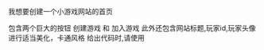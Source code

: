 
我想要创建一个小游戏网站的首页

包含两个巨大的按钮 创建游戏 和 加入游戏
此外还包含网站标题,玩家id,玩家头像
进行适当美化，卡通风格
给出代码时,请使用<script lang="ts" setup>


接下来请为我创建一个 创建游戏 页面，这个页面上，排列着许多大按钮，按钮的内容是一张小游戏内容的截图
此外还有一个返回按钮，用于返回首页

接下来请为我创建一个 房间 页面，这个页面上，列出了已经加入游戏的玩家的头像
下方有一个开始游戏按钮,一个关闭房间按钮
房主可以点击玩家头像踢人

用confirm是不是不太美观? 

接下来请为我创建一个 假如房间 页面，这个页面上，有一个输入框用来输入房间号
下方有一个加入房间按钮,一个返回首页按钮
房主可以点击玩家头像踢人

接下来就是设计游戏内界面的部分了

在做这个之前,首先我需要了解一下该使用什么样的后端技术

请问.net下有没有合适的后端技术可以用于游戏通讯?
网页端总不能轮询吧,这非常不适合进行游戏


我想要使用 SignalR 为我的.net core后端添加一个小游戏服务器功能
我已经通过别的方式实现了账户系统
下一步我要做什么?


现在我要修改这个页面的结构
首先是将页面改为左右排布
左侧是方格区域,右侧则分为三部分,右侧上部为answer区域,中部为一个展示聊天信息的区域,下部为一个消息输入框
请适当美化


<div v-for="player in players" :key="player.id" @click="handleKickPlayer(player.id)" class="player">
    <img :src="player.avatar" alt="Player Avatar" class="avatar">
    <span>{{ player.name }}</span>
</div>

.player {
    display: flex;
    flex-direction: column;
    align-items: center;
    cursor: pointer;
}

.avatar {
    width: 80px;
    height: 80px;
    border-radius: 50%;
    margin-bottom: 5px;
}

上面这个vue template表示一个玩家列表中的玩家
现在请为其加入
1. 鼠标悬停时, 其头像被灰色的"踢出"二字遮罩覆盖, 提示用户可以按下头像踢掉该用户
2. 如果是房主,则显示一个特殊的边框



请用vue配合element-plus为我设计一个房间列表页面
配有一个刷新按钮，不会自动刷新，只会在进入页面的时候刷新一次，后面就要手动按。
该列表显示房间的创建者昵称，创建时间，当前房间人数，游戏类型，房间状态（等待中，游戏中），并且可以点击加入房间
页面是一个单文件组件，使用<script lang="ts" setup>
请注意添加一个@media (max-width: 768px)的响应式布局调整，使其在移动端上可以正常显示


1. 请再添加一个 返回首页 按钮
2. 不使用表格了,请改为使用卡片,为我再设计一个卡片控件,注意也使用<script lang="ts" setup>,卡片宽度不能超过700px,这样在移动端才可以正常展示
3. 在桌面端,卡片列表带有翻页按钮和页码,在移动端,则是可以无限上拉的list